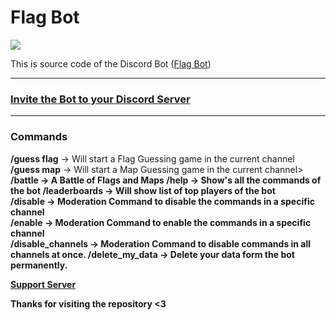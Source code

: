 # Flag Bot

<a href="https://top.gg/bot/1129789320165867662">
  <img src="https://top.gg/api/widget/upvotes/1129789320165867662.svg">
</a>

This is source code of the Discord Bot (<a href="https://discord.gg/MASMYsNCT9">Flag Bot</a>)
<hr />

<h3><a href="https://discord.com/api/oauth2/authorize?client_id=1129789320165867662&permissions=85056&scope=bot+applications.commands">Invite the Bot to your Discord Server</a></h3>

<hr />

<h3>Commands</h3>

<b>/guess flag</b> -> Will start a Flag Guessing game in the current channel<br />
<b>/guess map</b> -> Will start a Map Guessing game in the current channel><br />
<b>/battle</a> -> A Battle of Flags and Maps
<b>/help</b> -> Show's all the commands of the bot
<b>/leaderboards</b> -> Will show list of top players of the bot<br />
<b>/disable</b> -> Moderation Command to disable the commands in a specific channel<br />
<b>/enable</b> -> Moderation Command to enable the commands in a specific channel<br />
<b>/disable_channels</b> -> Moderation Command to disable commands in all channels at once.
<b>/delete_my_data</b> -> Delete your data form the bot permanently.


<footer>
  <p><a href="https://discord.gg/MASMYsNCT9">Support Server</a></p>
  <p>Thanks for visiting the repository <3</p>
</footer>
